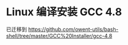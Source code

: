 Linux 编译安装 GCC 4.8
======

已迁移到 https://github.com/owent-utils/bash-shell/tree/master/GCC%20Installer/gcc-4.8
